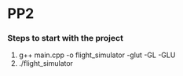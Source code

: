 # PP2

### Steps to start with the project

1. g++ main.cpp -o flight_simulator -glut -GL -GLU
2. ./flight_simulator
